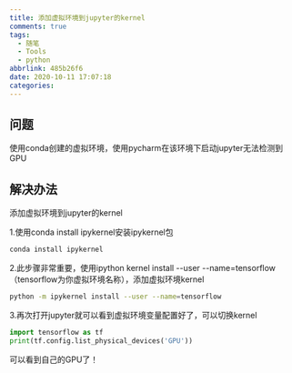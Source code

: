 ```yaml
---
title: 添加虚拟环境到jupyter的kernel
comments: true
tags:
  - 随笔
  - Tools
  - python
abbrlink: 485b26f6
date: 2020-10-11 17:07:18
categories:
---
```


## 问题
使用conda创建的虚拟环境，使用pycharm在该环境下启动jupyter无法检测到GPU

## 解决办法
添加虚拟环境到jupyter的kernel

1.使用conda install ipykernel安装ipykernel包
```sh
conda install ipykernel
```

2.此步骤非常重要，使用ipython kernel install --user --name=tensorflow （tensorflow为你虚拟环境名称），添加虚拟环境kernel
```sh
python -m ipykernel install --user --name=tensorflow
```

3.再次打开jupyter就可以看到虚拟环境变量配置好了，可以切换kernel
```python
import tensorflow as tf
print(tf.config.list_physical_devices('GPU'))
```
可以看到自己的GPU了！